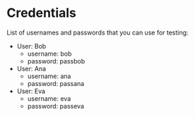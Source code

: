 # Credentials

List of usernames and passwords that you can use for testing:
* User: Bob
    * username: bob
    * password: passbob
* User: Ana
    * username: ana
    * password: passana
* User: Eva
    * username: eva
    * password: passeva
